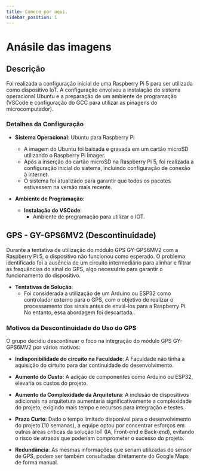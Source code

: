 ```yaml
---
title: Comece por aqui.
sidebar_position: 1
---
```


# Anásile das imagens

## Descrição
Foi realizada a configuração inicial de uma Raspberry Pi 5 para ser utilizada como dispositivo IoT. A configuração envolveu a instalação do sistema operacional Ubuntu e a preparação de um ambiente de programação (VSCode e configuração do GCC para utilizar as pinagens do microcomputador).

### Detalhes da Configuração

- **Sistema Operacional**: Ubuntu para Raspberry Pi
  - A imagem do Ubuntu foi baixada e gravada em um cartão microSD utilizando o Raspberry Pi Imager.
  - Após a inserção do cartão microSD na Raspberry Pi 5, foi realizada a configuração inicial do sistema, incluindo configuração de conexão à internet.
  - O sistema foi atualizado para garantir que todos os pacotes estivessem na versão mais recente.

- **Ambiente de Programação**:
  - **Instalação do VSCode**:
    - Ambiente de programação para utilizar o IOT.

## GPS - GY-GPS6MV2 (Descontinuidade)

Durante a tentativa de utilização do módulo GPS GY-GPS6MV2 com a Raspberry Pi 5, o dispositivo não funcionou como esperado. O problema identificado foi a ausência de um circuito intermediário para alinhar e filtrar as frequências do sinal do GPS, algo necessário para garantir o funcionamento do dispositivo.

- **Tentativas de Solução**:
  - Foi considerada a utilização de um Arduino ou ESP32 como controlador externo para o GPS, com o objetivo de realizar o processamento dos sinais antes de enviá-los para a Raspberry Pi. No entanto, essa abordagem foi descartada..

### Motivos da Descontinuidade do Uso do GPS

O grupo decidiu descontinuar o foco na integração do módulo GPS GY-GPS6MV2 por vários motivos:

- **Indisponibilidade do circuito na Faculdade**: A Faculdade não tinha a aquisição do cirtuito para dar continuidade do desenvolvimento.

- **Aumento do Custo**: A adição de componentes como Arduino ou ESP32, elevaria os custos do projeto.

- **Aumento da Complexidade da Arquitetura**: A inclusão de dispositivos adicionais na arquitetura aumentaria significativamente a complexidade do projeto, exigindo mais tempo e recursos para integração e testes.

- **Prazo Curto**: Dado o tempo limitado disponível para o desenvolvimento do projeto (10 semanas), a equipe optou por concentrar esforços em outras áreas críticas da solução IoT (IA, Front-end e Back-end), evitando o risco de atrasos que poderiam comprometer o sucesso do projeto.

- **Redundância**: As mesmas informações que seriam utilizadas do sensor de GPS, podem ser também consultadas diretamente do Google Maps de forma manual.